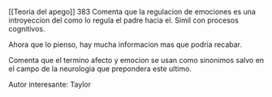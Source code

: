 [[Teoria del apego]]
383
Comenta que la regulacion de emociones es una introyeccion del como lo regula el padre hacia el. Simil con procesos cognitivos.

Ahora que lo pienso, hay mucha informacion mas que podria recabar.

Comenta que el termino afecto y emocion se usan como sinonimos salvo en el campo de la neurologia que prepondera este ultimo.

Autor interesante: Taylor